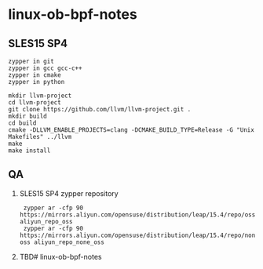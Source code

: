 # linux-ob-bpf-notes

## SLES15 SP4

    zypper in git
    zypper in gcc gcc-c++
    zypper in cmake
    zypper in python

    mkdir llvm-project
    cd llvm-project
    git clone https://github.com/llvm/llvm-project.git .
    mkdir build
    cd build
    cmake -DLLVM_ENABLE_PROJECTS=clang -DCMAKE_BUILD_TYPE=Release -G "Unix Makefiles" ../llvm
    make
    make install

## QA


1. SLES15 SP4 zypper repository

        zypper ar -cfp 90 https://mirrors.aliyun.com/opensuse/distribution/leap/15.4/repo/oss aliyun_repo_oss
        zypper ar -cfp 90 https://mirrors.aliyun.com/opensuse/distribution/leap/15.4/repo/none-oss aliyun_repo_none_oss


3. TBD# linux-ob-bpf-notes

